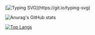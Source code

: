 [![Typing SVG](https://readme-typing-svg.herokuapp.com?color=0583CC&size=25&vCenter=true&multiline=true&width=700&height=400&lines=Hello%2C+I+am+JordanTheWebDesigner...;I+am+a+Web+Designer+and+a+Web+Developer...;Visit+jordanthewebdesigner.com+for+more+info...)](https://git.io/typing-svg)

![Anurag's GitHub stats](https://github-readme-stats.vercel.app/api?username=jordanthewebdesigner&include_all_commits=true)


[![Top Langs](https://github-readme-stats-git-masterrstaa-rickstaa.vercel.app/api/top-langs/?username=jordanthewebdesigner&count_private=true&include_all_commits=true)](https://github.com/anuraghazra/github-readme-stats)
